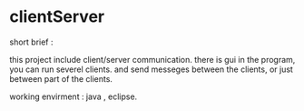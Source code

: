 # clientServer

short brief : 

this project include client/server communication.
there is gui in the program, you can run severel clients.
and send messeges between the clients, or just between part of the clients.

working envirment : java , eclipse.


